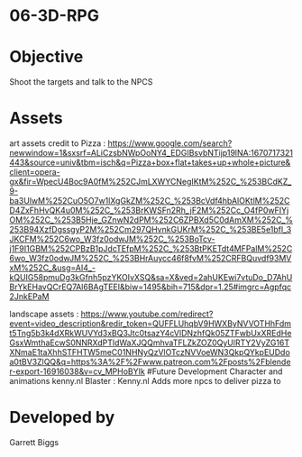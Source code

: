 # 06-3D-RPG


# Objective
Shoot the targets and talk to the NPCS

# Assets
art assets credit to
Pizza : https://www.google.com/search?newwindow=1&sxsrf=ALiCzsbNWpOoNY4_EDGIBsvbNTijp19lNA:1670717321443&source=univ&tbm=isch&q=Pizza+box+flat+takes+up+whole+picture&client=opera-gx&fir=WpecU4Boc9A0fM%252CJmLXWYCNegIKtM%252C_%253BCdKZ_9-ba3UlwM%252CuO5O7w1lXgGkZM%252C_%253BcVdf4hbAlOKtlM%252CD4ZxFhHvQK4u0M%252C_%253BrKWSFn2Rh_jF2M%252Cc_O4fP0wFIYjOM%252C_%253B5Hje_GZnwN2dPM%252C6ZPBXd5C0dAmXM%252C_%253B94XzfDgssgyP2M%252Cm297QHvnkGUKrM%252C_%253BE5e1bfl_3JKCFM%252C6wo_W3fz0odwJM%252C_%253BoTcv-j1F9I1GBM%252CPBzB1pJdcTEfpM%252C_%253BtPKETdt4MFPalM%252C6wo_W3fz0odwJM%252C_%253BHrAuycc46f8fvM%252CRFBQuvdf93MVxM%252C_&usg=AI4_-kQUIG58pmuDg3kGfnh5pzYKOIvXSQ&sa=X&ved=2ahUKEwi7vtuDo_D7AhUBrYkEHavQCrEQ7Al6BAgTEEI&biw=1495&bih=715&dpr=1.25#imgrc=Agpfqc2JnkEPaM

landscape assets  : https://www.youtube.com/redirect?event=video_description&redir_token=QUFFLUhqbV9HWXByNVVOTHhFdmt5Tng5b3k4dXRkWUVYd3xBQ3Jtc0tsazY4cVlDNzhfQk05ZTFwbUxXREdHeGsxWmthaEcwS0NNRXdPTldWaXJQQmhvaTFLZkZOZ0QyUlRTY2VyZG16TXNmaE1taXhhSTFHTW5meC01NHNyQzVlOTczNVVoeWN3QkpQYkpEUDdoa0tBV3ZlQQ&q=https%3A%2F%2Fwww.patreon.com%2Fposts%2Fblender-export-16916038&v=cv_MPHoBYIk
#Future Development
Character and animations kenny.nl
Blaster : Kenny.nl
Adds more npcs to deliver pizza to

# Developed by

Garrett Biggs
